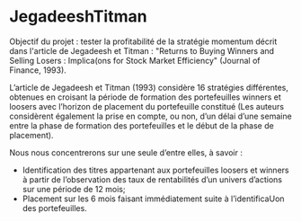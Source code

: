 # JegadeeshTitman
Objectif du projet : tester la profitabilité de la stratégie momentum décrit dans l'article de Jegadeesh et Titman : "Returns to Buying Winners and Selling Losers : Implica(ons for Stock Market Efficiency" (Journal of Finance, 1993).

L’article de Jegadeesh et Titman (1993) considère 16 stratégies différentes, obtenues en croisant la période de formation des portefeuilles winners et loosers avec l’horizon de placement du portefeuille constitué (Les auteurs considèrent également la prise en compte, ou non, d’un délai d’une semaine entre la phase de formation des portefeuilles et le début de la phase de placement).

Nous nous concentrerons sur une seule d’entre elles, à savoir :
  - Identification des titres appartenant aux portefeuilles loosers et winners à partir de l’observation des taux de rentabilités d’un univers d’actions sur une période de 12 mois;
  - Placement sur les 6 mois faisant immédiatement suite à l’identificaUon des portefeuilles.
